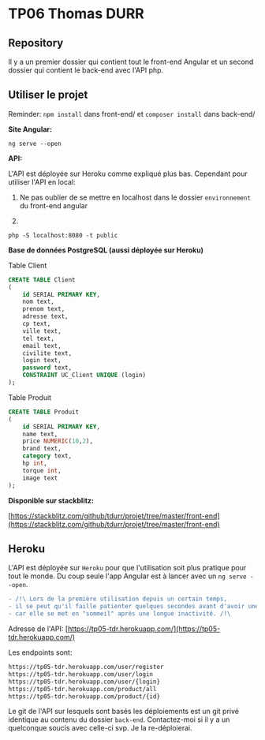 # TP06 Thomas DURR

## Repository
Il y a un premier dossier qui contient tout le front-end Angular et un second dossier qui contient le back-end avec l'API php.

## Utiliser le projet

Reminder: `npm install` dans front-end/ et `composer install` dans back-end/

**Site Angular:**
```
ng serve --open
```

**API:**

L'API est déployée sur Heroku comme expliqué plus bas. Cependant pour utiliser l'API en local:

1) Ne pas oublier de se mettre en localhost dans le dossier `environnement` du front-end angular

2)
```
php -S localhost:8080 -t public
```

**Base de données PostgreSQL (aussi déployée sur Heroku)**

Table Client
```sql
CREATE TABLE Client 
(
    id SERIAL PRIMARY KEY, 
    nom text, 
    prenom text, 
    adresse text, 
    cp text, 
    ville text, 
    tel text, 
    email text, 
    civilite text, 
    login text, 
    password text, 
    CONSTRAINT UC_Client UNIQUE (login)
);
```

Table Produit
```sql
CREATE TABLE Produit 
(
    id SERIAL PRIMARY KEY, 
    name text, 
    price NUMERIC(10,2), 
    brand text, 
    category text, 
    hp int, 
    torque int, 
    image text
);
```

**Disponible sur stackblitz:**

[https://stackblitz.com/github/tdurr/projet/tree/master/front-end](https://stackblitz.com/github/tdurr/projet/tree/master/front-end)


## Heroku
L'API est déployée sur `Heroku` pour que l'utilisation soit plus pratique pour tout le monde. Du coup seule l'app Angular est à lancer avec un `ng serve --open`.

```diff
- /!\ Lors de la première utilisation depuis un certain temps,
- il se peut qu'il faille patienter quelques secondes avant d'avoir une réponse de l'API
- car elle se met en "sommeil" après une longue inactivité. /!\
```

Adresse de l'API: [https://tp05-tdr.herokuapp.com/](https://tp05-tdr.herokuapp.com/)

Les endpoints sont:
```bash
https://tp05-tdr.herokuapp.com/user/register
https://tp05-tdr.herokuapp.com/user/login
https://tp05-tdr.herokuapp.com/user/{login}
https://tp05-tdr.herokuapp.com/product/all
https://tp05-tdr.herokuapp.com/product/{id}
```

Le git de l'API sur lesquels sont basés les déploiements est un git privé identique au contenu du dossier `back-end`. Contactez-moi si il y a un quelconque soucis avec celle-ci svp. Je la re-déploierai.
